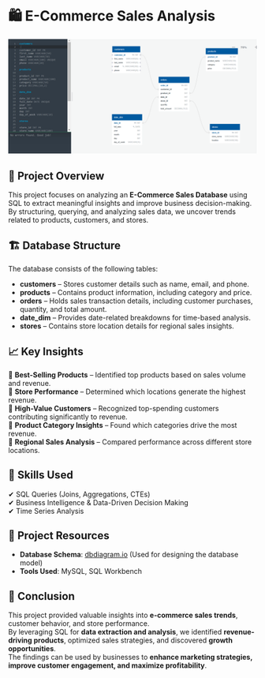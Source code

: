 # 🛍️ E-Commerce Sales Analysis  

![Data Model](https://github.com/jubairt/Ecommerce_Sql_Project/blob/main/DataModeling.png)  

## 📌 Project Overview  

This project focuses on analyzing an **E-Commerce Sales Database** using SQL to extract meaningful insights and improve business decision-making.  
By structuring, querying, and analyzing sales data, we uncover trends related to products, customers, and stores.  

## 🏗️ Database Structure  

The database consists of the following tables:  

- **customers** – Stores customer details such as name, email, and phone.  
- **products** – Contains product information, including category and price.  
- **orders** – Holds sales transaction details, including customer purchases, quantity, and total amount.  
- **date_dim** – Provides date-related breakdowns for time-based analysis.  
- **stores** – Contains store location details for regional sales insights.  

## 📈 Key Insights  

🔹 **Best-Selling Products** – Identified top products based on sales volume and revenue.  
🔹 **Store Performance** – Determined which locations generate the highest revenue.   
🔹 **High-Value Customers** – Recognized top-spending customers contributing significantly to revenue.  
🔹 **Product Category Insights** – Found which categories drive the most revenue.  
🔹 **Regional Sales Analysis** – Compared performance across different store locations.  
 

## 🚀 Skills Used  

✔ SQL Queries (Joins, Aggregations, CTEs)  
✔ Business Intelligence & Data-Driven Decision Making  
✔ Time Series Analysis  

## 📂 Project Resources  

- **Database Schema**: [dbdiagram.io](https://dbdiagram.io) (Used for designing the database model)  
- **Tools Used**: MySQL, SQL Workbench

## 📌 Conclusion  

This project provided valuable insights into **e-commerce sales trends**, customer behavior, and store performance.  
By leveraging SQL for **data extraction and analysis**, we identified **revenue-driving products**, optimized sales strategies, and discovered **growth opportunities**.  
The findings can be used by businesses to **enhance marketing strategies, improve customer engagement, and maximize profitability**.
